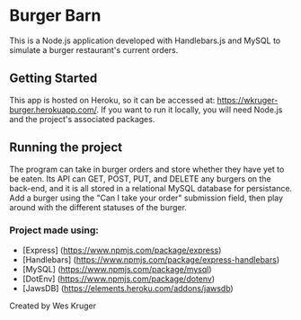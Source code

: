 # Burger Barn
This is a Node.js application developed with Handlebars.js and MySQL to simulate a burger restaurant's current orders.

## Getting Started
This app is hosted on Heroku, so it can be accessed at: https://wkruger-burger.herokuapp.com/. If you want to run it locally, you will need Node.js and the project's associated packages.

## Running the project
The program can take in burger orders and store whether they have yet to be eaten. Its API can GET, POST, PUT, and DELETE any burgers on the back-end, and it is all stored in a relational MySQL database for persistance.
Add a burger using the "Can I take your order" submission field, then play around with the different statuses of the burger.

### Project made using:

   * [Express] (https://www.npmjs.com/package/express)
   * [Handlebars] (https://www.npmjs.com/package/express-handlebars)
   * [MySQL] (https://www.npmjs.com/package/mysql)
   * [DotEnv] (https://www.npmjs.com/package/dotenv)
   * [JawsDB] (https://elements.heroku.com/addons/jawsdb)
   

Created by Wes Kruger
